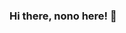 ### Hi there, nono here! 👋

<!--
**naufalmstp/naufalmstp** is a ✨ _special_ ✨ repository because its `README.md` (this file) appears on your GitHub profile.

Here are some ideas to get you started:

- 😼 I’m currently working on ...
- 🌱 tools :
              python

mysql bootstrap figma figma figma figma
- 👯 I’m looking to collaborate on ...
- 🤔 I’m looking for help with ...
- 💬 Ask me about ...
- 📫 How to reach me: ...
- 😄 Pronouns: ...
- ⚡ Fun fact: ...
-->
